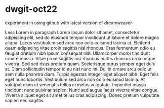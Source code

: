 # dwgit-oct22
experiment in using github with latest version of dreamweaver

Less Lorem in paragraph
Lorem ipsum dolor sit amet, consectetur adipiscing elit, sed do eiusmod tempor incididunt ut labore et dolore magna aliqua. Lacus vestibulum sed arcu non odio euismod lacinia at. Eleifend quam adipiscing vitae proin sagittis nisl rhoncus. Cras fermentum odio eu feugiat pretium nibh ipsum consequat nisl. Ullamcorper morbi tincidunt ornare massa. Vitae proin sagittis nisl rhoncus mattis rhoncus urna neque viverra. Sed sed risus pretium quam. Scelerisque purus semper eget duis at. Diam sollicitudin tempor id eu nisl nunc mi. Dui id ornare arcu odio ut sem nulla pharetra diam. Turpis egestas integer eget aliquet nibh. Eget felis eget nunc lobortis. Vestibulum sed arcu non odio euismod lacinia. At volutpat diam ut venenatis tellus in metus vulputate. Imperdiet massa tincidunt nunc pulvinar sapien. Nunc sed augue lacus viverra vitae congue. Viverra aliquet eget sit amet tellus cras adipiscing. Donec pretium vulputate sapien nec sagittis.

